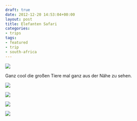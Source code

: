 ```yaml
---
draft: true
date: 2012-12-20 14:53:04+00:00
layout: post
title: Elefanten Safari
categories:
- trips
tags:
- featured
- trip
- south-africa
---
```


[![](http://clemi.ag3r.at/wp-content/uploads/2012/12/wpid-Photo-20.12.2012-1423.jpg)](http://clemi.ag3r.at/wp-content/uploads/2012/12/wpid-Photo-20.12.2012-1423.jpg)





Ganz cool die großen Tiere mal ganz aus der Nähe zu sehen.



<!-- more -->

[![](http://clemi.ag3r.at/wp-content/uploads/2012/12/wpid-Photo-20.12.2012-1453.jpg)](http://clemi.ag3r.at/wp-content/uploads/2012/12/wpid-Photo-20.12.2012-1453.jpg)





[![](http://clemi.ag3r.at/wp-content/uploads/2012/12/wpid-Photo-20.12.2012-1523.jpg)](http://clemi.ag3r.at/wp-content/uploads/2012/12/wpid-Photo-20.12.2012-1523.jpg)





[![](http://clemi.ag3r.at/wp-content/uploads/2012/12/wpid-Photo-20.12.2012-1548.jpg)](http://clemi.ag3r.at/wp-content/uploads/2012/12/wpid-Photo-20.12.2012-1548.jpg)





[![](http://clemi.ag3r.at/wp-content/uploads/2012/12/wpid-Photo-20.12.2012-1549.jpg)](http://clemi.ag3r.at/wp-content/uploads/2012/12/wpid-Photo-20.12.2012-1549.jpg)
